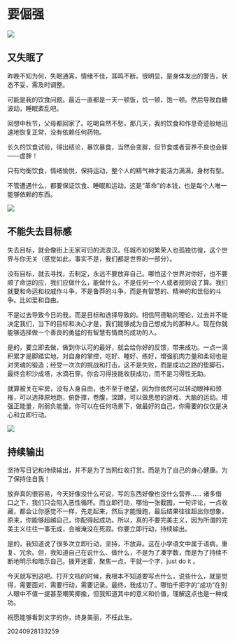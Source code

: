 # 要倔强


![](https://oss.metamind.eu.org/202409281353410.png)

## 又失眠了

昨晚不知为何，失眠通宵，情绪不佳，耳鸣不断。很明显，是身体发出的警告，状态不妥，需及时调整。

可能是我的饮食问题。最近一直都是一天一顿饭，饥一顿，饱一顿。然后导致血糖波动，睡眠紊乱吧。

回想中秋节，父母都回家了。吃喝自然不愁，那几天，我的饮食和作息奇迹般地迅速地恢复正常，没有依赖任何药物。

长久的饮食试验，得出结论，暴饮暴食，当然会变胖，但节食或者营养不良也会胖——虚胖！

只有均衡饮食，情绪愉悦，保持运动，整个人的精气神才能活力满满，身材有型。

不管遭遇什么，都要保证饮食、睡眠和运动。这是“革命”的本钱，也是每个人唯一能够依赖的东西。

![](https://oss.metamind.eu.org/202409281354698.jpeg)

## 不能失去目标感

失去目标，就会像街上无家可归的流浪汉。任城市如何繁荣人也孤独彷徨，这个世界与你无关（感觉如此，事实不是，我们都是世界的一部分）。

没有目标，就去寻找，去制定，永远不要放弃自己。哪怕这个世界对你好，也不要顺了命运的应，我们应做什么，能做什么，不是任何一个人或者规则说了算。我们就要和命运和权威作斗争，不是鲁莽的斗争，而是有智慧的、精神的和世俗的斗争。比如爱和自由。

不是过去导致今日的我，而是目标和选择导致的。相信阿德勒的理论，过去并不能决定我们，当下的目标和决心才是，我们能够成为自己想成为的那种人。现在你就能够选择做一个善良的勇猛的有智慧有情商的成功的人。

是的，要立即去做，做到你认可的最好，就会给你好的反馈，带来成功。一点一滴积累才是脚踏实地，对自身的掌控，吃好、睡好、练好，增强肌肉力量和柔韧也是对灵魂的锻造；经受一次次的挑战和打击，这不是失败，而是成功之路的垫脚石，最终会积沙成塔，水滴石穿。你会习得技能收获成功，而不是习得性无助。

就算被关在牢房，没有人身自由，也不至于绝望，因为你依然可以转动眼神和颈椎，可以选择原地跑，俯卧撑，卷腹，深蹲，可以做思想的游戏、大脑的运动。增强正能量，削弱负能量。你可以在任何场景下，做最好的自己，你需要的仅仅是决心和立即行动。

![](https://oss.metamind.eu.org/202409281355092.png)

## 持续输出

坚持写日记和持续输出，并不是为了当网红收打赏。而是为了自己的身心健康。为了保持住自我！

放弃真的很容易，今天好像没什么可说，写的东西好像也没什么营养…… 诸多借口之下，我们只会陷入恶性循环。而立即行动，哪怕一张截图，一句评论，一点收藏，都会让你感觉不一样，先走起来，然后才能慢跑，最后结果往往超出你想象，原来，你能够超越自己，你配得起成功。所以，真的不要完美主义，因为所谓的完美主义往往一事无成，会被淹没在死寂。你要立即行动，持续输出。

是的，我知道说了很多次立即行动，坚持，不放弃。这在小学语文中属于语病，重复、冗余。但，我知道自己在说什么、做什么，不是为了凑字数，而是为了持续不断地明示和暗示自己。拨开迷雾，聚焦一点，干就一个字，just do it 。

今天就写到这吧。打开文档的时候，我根本不知道要写点什么，说些什么，就是觉得，需要面对，需要行动，需要记录。最终，我成功了。哪怕千把字的“成功”在别人眼中不值一提甚至嘲笑揶揄，但我知道其中的意义和价值，理解这点也是一种成功。

祝愿能够看到文字的你，终身美丽，不枉此生。

20240928133259

